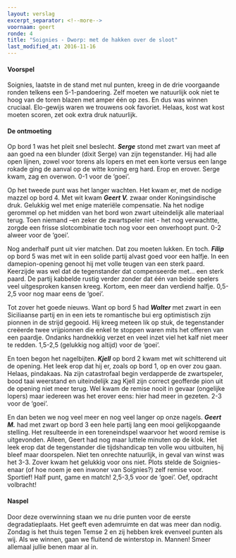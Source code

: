 ```yaml
---
layout: verslag
excerpt_separator: <!--more-->
voornaam: geert
ronde: 4
title: "Soignies - Dworp: met de hakken over de sloot"
last_modified_at: 2016-11-16
---
```

#### Voorspel

Soignies, laatste in de stand met nul punten, kreeg in de drie voorgaande ronden telkens een 5-1-pandoering. Zelf moeten we natuurlijk ook niet te hoog van de toren blazen met amper één op zes. En dus was winnen cruciaal. Elo-gewijs waren we trouwens ook favoriet. Helaas, kost wat kost moeten scoren, zet ook extra druk natuurlijk.

#### De ontmoeting

Op bord 1 was het pleit snel beslecht. **_Serge_** stond met zwart van meet af aan goed na een blunder (dixit Serge) van zijn tegenstander. Hij had alle open lijnen, zowel voor torens als lopers en met een korte versus een lange rokade ging de aanval op de witte koning erg hard. Erop en erover. Serge kwam, zag en overwon. 0-1 voor de ‘goei’.
<!--more-->

Op het tweede punt was het langer wachten. Het kwam er, met de nodige mazzel op bord 4. Met wit kwam **_Geert V._** zwaar onder Koningsindische druk. Gelukkig wel met enige materiële compensatie. Na het nodige gerommel op het midden van het bord won zwart uiteindelijk alle materiaal terug. Toen niemand –en zeker de zwartspeler niet - het nog verwachtte, zorgde een frisse slotcombinatie toch nog voor een onverhoopt punt. 0-2 alweer voor de ‘goei’.

Nog anderhalf punt uit vier matchen. Dat zou moeten lukken. En toch. **_Filip_** op bord 5 was met wit in een solide partij alvast goed voor een halfje. In een damepion-opening  genoot hij met volle teugen van een sterk paard. Keerzijde was wel dat de tegenstander dat compenseerde met… een sterk paard. De partij kabbelde rustig verder zonder dat één van beide spelers veel uitgesproken kansen kreeg. Kortom, een meer dan verdiend halfje. 0,5-2,5 voor nog maar eens de ‘goei’.

Tot zover het goede nieuws. Want op bord 5 had **_Walter_** met zwart in een Siciliaanse partij en in een iets te romantische bui erg optimistisch zijn pionnen in de strijd gegooid. Hij kreeg meteen lik op stuk, de tegenstander creëerde twee vrijpionnen die enkel te stoppen waren mits het offeren van een paardje. Ondanks hardnekkig verzet en veel inzet viel het kalf niet meer te redden. 1,5-2,5 (gelukkig nog altijd) voor de ‘goei’.

En toen begon het nagelbijten. **_Kjell_** op bord 2 kwam met wit schitterend uit de opening.  Het leek erop dat hij er, zoals op bord 1, op en over zou gaan. Helaas, pindakaas. Na zijn catastrofaal begin verdapperde de zwartspeler, bood taai weerstand en uiteindelijk zag Kjell zijn correct geofferde pion uit de opening niet meer terug. Wel kwam de remise nooit in gevaar (ongelijke lopers) maar iedereen was het erover eens: hier had meer in gezeten. 2-3 voor de ‘goei’.

En dan beten we nog veel meer en nog veel langer op onze nagels. **_Geert M._** had met zwart op bord 3 een hele partij lang een mooi gelijkopgaande stelling. Het resulteerde in een toreneindspel waarvoor het woord remise is uitgevonden. Alleen, Geert had nog maar luttele minuten op de klok. Het leek erop dat de tegenstander die tijdshandicap ten volle wou uitbuiten, hij bleef maar doorspelen. Niet ten onrechte natuurlijk, in geval van winst was het 3-3. Zover kwam het gelukkig voor ons niet. Plots stelde de Soignies-enaar (of hoe noem je een inwoner van Soignies?) zelf remise voor. Sportief! Half punt, game en match! 2,5-3,5 voor de ‘goei’. Oef, opdracht volbracht!

#### Naspel

Door deze overwinning staan we nu drie punten voor de eerste degradatieplaats. Het geeft even ademruimte en dat was meer dan nodig. Zondag is het thuis tegen Temse 2 en zij hebben krek evenveel punten als wij. Als we winnen, gaan we fluitend de winterstop in. Mannen! Smeer allemaal jullie benen maar al in.
